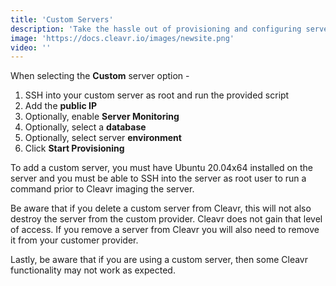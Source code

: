 ```yaml
---
title: 'Custom Servers'
description: 'Take the hassle out of provisioning and configuring servers yourself. Cleavr makes it a breeze.'
image: 'https://docs.cleavr.io/images/newsite.png'
video: ''
---
```


<you-tube video="kTT2JWTUXIo"></you-tube>

When selecting the **Custom** server option - 

1. SSH into your custom server as root and run the provided script
2. Add the **public IP**
3. Optionally, enable **Server Monitoring**
3. Optionally, select a **database**
4. Optionally, select server **environment**
5. Click **Start Provisioning**

<base-alert>
To add a custom server, you must have Ubuntu 20.04x64 installed on the server and you must be able to SSH into the server as root user to run a command prior to Cleavr imaging the server.

Be aware that if you delete a custom server from Cleavr, this will not also destroy the server from the custom provider. Cleavr does not gain
that level of access. If you remove a server from Cleavr you will also need to remove it from your customer provider. 

Lastly, be aware that if you are using a custom server, then some Cleavr functionality may not work as expected. 
</base-alert>
